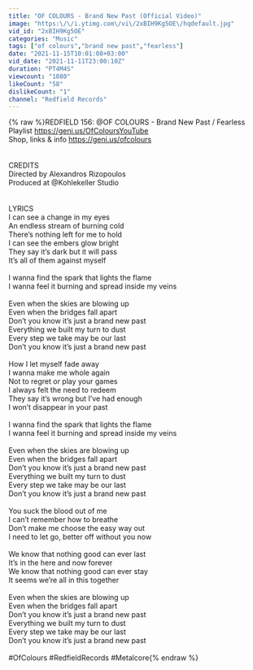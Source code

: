```yaml
---
title: "OF COLOURS - Brand New Past (Official Video)"
image: "https:\/\/i.ytimg.com\/vi\/2xBIH9Kg5OE\/hqdefault.jpg"
vid_id: "2xBIH9Kg5OE"
categories: "Music"
tags: ["of colours","brand new past","fearless"]
date: "2021-11-15T10:01:08+03:00"
vid_date: "2021-11-11T23:00:10Z"
duration: "PT4M4S"
viewcount: "1080"
likeCount: "58"
dislikeCount: "1"
channel: "Redfield Records"
---
```

{% raw %}REDFIELD 156: @OF COLOURS - Brand New Past / Fearless<br />Playlist <a rel="nofollow" target="blank" href="https://geni.us/OfColoursYouTube">https://geni.us/OfColoursYouTube</a><br />Shop, links &amp; info <a rel="nofollow" target="blank" href="https://geni.us/ofcolours">https://geni.us/ofcolours</a><br /><br /><br />CREDITS<br />Directed by Alexandros Rizopoulos<br />Produced at @Kohlekeller Studio  <br /><br /><br />LYRICS<br />I can see a change in my eyes<br />An endless stream of burning cold<br />There’s nothing left for me to hold<br />I can see the embers glow bright<br />They say it’s dark but it will pass<br />It’s all of them against myself<br /><br />I wanna find the spark that lights the flame<br />I wanna feel it burning and spread inside my veins<br /><br />Even when the skies are blowing up<br />Even when the bridges fall apart<br />Don’t you know it’s just a brand new past<br />Everything we built my turn to dust<br />Every step we take may be our last<br />Don’t you know it’s just a brand new past<br /><br />How I let myself fade away<br />I wanna make me whole again<br />Not to regret or play your games<br />I always felt the need to redeem<br />They say it’s wrong but I’ve had enough<br />I won’t disappear in your past<br /><br />I wanna find the spark that lights the flame<br />I wanna feel it burning and spread inside my veins<br /><br />Even when the skies are blowing up<br />Even when the bridges fall apart<br />Don’t you know it’s just a brand new past<br />Everything we built my turn to dust<br />Every step we take may be our last<br />Don’t you know it’s just a brand new past<br /><br />You suck the blood out of me<br />I can’t remember how to breathe<br />Don’t make me choose the easy way out<br />I need to let go, better off without you now<br /><br />We know that nothing good can ever last<br />It’s in the here and now forever<br />We know that nothing good can ever stay<br />It seems we’re all in this together<br /><br />Even when the skies are blowing up<br />Even when the bridges fall apart<br />Don’t you know it’s just a brand new past<br />Everything we built my turn to dust<br />Every step we take may be our last<br />Don’t you know it’s just a brand new past<br /><br />#OfColours #RedfieldRecords #Metalcore{% endraw %}
